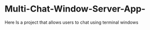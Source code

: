 # Multi-Chat-Window-Server-App-
Here Is a project that allows users to chat using terminal windows 
